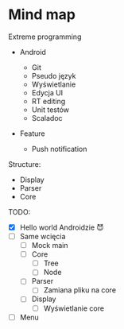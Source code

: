 # Mind map

Extreme programming

- Android
	- Git
	- Pseudo język
	- Wyświetlanie
	- Edycja UI
	- RT editing
	- Unit testów
	- Scaladoc

- Feature
	- Push notification

Structure:
- Display
- Parser
- Core


TODO:

- [x] Hello world Androidzie :smiling_imp:
- [ ] Same wcięcia
	- [ ] Mock main
	- [ ] Core
		- [ ] Tree
		- [ ] Node
	- [ ] Parser
		- [ ] Zamiana pliku na core
	- [ ] Display
		- [ ] Wyświetlanie core

- [ ] Menu

